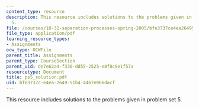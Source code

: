 ```yaml
---
content_type: resource
description: This resource includes solutions to the problems given in problem set
  5.
file: /courses/10-32-separation-processes-spring-2005/bfe3737ce4ea264951b44467e066dacf_ps5_solution.pdf
file_type: application/pdf
learning_resource_types:
- Assignments
ocw_type: OCWFile
parent_title: Assignments
parent_type: CourseSection
parent_uid: de7e62a4-f330-dd55-2525-e8f8c9e1f57a
resourcetype: Document
title: ps5_solution.pdf
uid: bfe3737c-e4ea-2649-51b4-4467e066dacf
---
```

This resource includes solutions to the problems given in problem set 5.